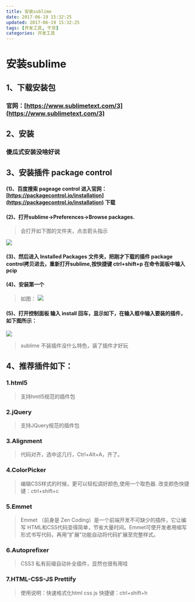 ```yaml
---
title: 安装sublime
date: 2017-06-19 15:32:25
updated: 2017-06-19 15:32:25
tags: [开发工具, 干货]
categories: 开发工具
---
```

# 安装sublime

## 1、下载安装包
### 官网：[https://www.sublimetext.com/3](https://www.sublimetext.com/3)

## 2、安装
### 傻瓜式安装没啥好说

## 3、安装插件 package control
#### (1)、百度搜索 pageage control 进入官网：[https://packagecontrol.io/installation](https://packagecontrol.io/installation) 下载
#### (2)、打开sublime->Preferences->Browse packages.
> 会打开如下图的文件夹，点击箭头指示

![](1497494492109069418.png)
#### (3)、然后进入 Installed Packages 文件夹，把刚才下载的插件 package control拷贝进去，重新打开sublime,按快捷键 ctrl+shift+p 在命令面板中输入pcip

#### (4)、安装第一个
>如图：
![](1497494522986001984.png)

#### (5)、打开控制面板 输入 install 回车，显示如下，在输入框中输入要装的插件，如下图所示：
![](1497494642333060000.png)

> sublime 不装插件没什么特色，装了插件才好玩

## 4、推荐插件如下：

### 1.html5
> 支持hmtl5规范的插件包

### 2.jQuery
> 支持JQuery规范的插件包

### 3.Alignment
> 代码对齐，选中这几行，Ctrl+Alt+A，齐了。

### 4.ColorPicker
> 编辑CSS样式的时候，更可以轻松调好颜色,使用一个取色器.
> 改变颜色快捷键：ctrl+shift+c



### 5.Emmet
> Emmet （前身是 Zen Coding）是一个前端开发不可缺少的插件，它让编写 HTML和CSS代码变得简单，节省大量时间。Emmet可使开发者用缩写形式书写代码，再用“扩展”功能自动将代码扩展至完整样式。

### 6.Autoprefixer
>CSS3 私有前缀自动补全插件，显然也很有用哇


### 7.HTML-CSS-JS Prettify
>使用说明：快速格式化html css js
>快捷键：ctrl+shift+h

